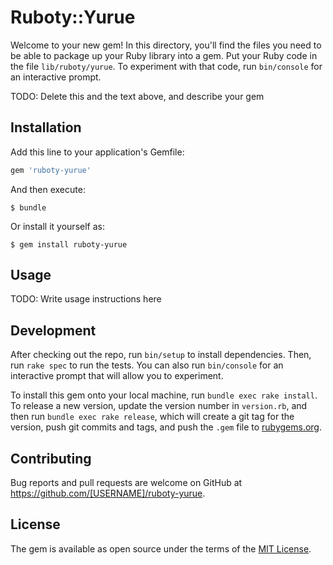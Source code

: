 # Ruboty::Yurue

Welcome to your new gem! In this directory, you'll find the files you need to be able to package up your Ruby library into a gem. Put your Ruby code in the file `lib/ruboty/yurue`. To experiment with that code, run `bin/console` for an interactive prompt.

TODO: Delete this and the text above, and describe your gem

## Installation

Add this line to your application's Gemfile:

```ruby
gem 'ruboty-yurue'
```

And then execute:

    $ bundle

Or install it yourself as:

    $ gem install ruboty-yurue

## Usage

TODO: Write usage instructions here

## Development

After checking out the repo, run `bin/setup` to install dependencies. Then, run `rake spec` to run the tests. You can also run `bin/console` for an interactive prompt that will allow you to experiment.

To install this gem onto your local machine, run `bundle exec rake install`. To release a new version, update the version number in `version.rb`, and then run `bundle exec rake release`, which will create a git tag for the version, push git commits and tags, and push the `.gem` file to [rubygems.org](https://rubygems.org).

## Contributing

Bug reports and pull requests are welcome on GitHub at https://github.com/[USERNAME]/ruboty-yurue.

## License

The gem is available as open source under the terms of the [MIT License](http://opensource.org/licenses/MIT).
